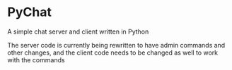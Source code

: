 # PyChat
A simple chat server and client written in Python 

The server code is currently being rewritten to have admin commands and other changes, and the client code needs to be changed as well to work with the commands
